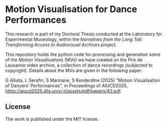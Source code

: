 # Motion Visualisation for Dance Performances

This research is part of my Doctoral Thesis conducted at the Laboratory for Experimental Museology, within the *Narratives from the Long Tail: Transforming Access to Audiovisual Archives* project. 

This repository holds the python code for processing and generative some of the *Motion Visualisations* (MVs) we have created on the Prix de Lausanne video archive, a collection of dance recordings (subjected to copyright).
Details about the MVs are given in the following paper:

G Alliata, L Serafin, S Mannane, S Kenderdine (2025) "Motion Visualisation of Dancers' Performances", in Proceedings of AIUCD2025, https://aiucd2025.dlls.univr.it/assets/pdf/papers/43.pdf. 

## License

The work is published under the MIT license.

